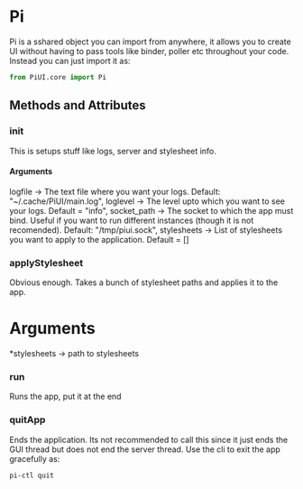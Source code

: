 
# Pi

Pi is a sshared object you can import from anywhere, it allows you to create UI without having to pass tools like binder, poller etc throughout your code. Instead you can just import it as:

```python
from PiUI.core import Pi
```

## Methods and Attributes

### init
This is setups stuff like logs, server and stylesheet info.
#### Arguments
logfile -> The text file where you want your logs. Default: "~/.cache/PiUI/main.log",
loglevel -> The level upto which you want to see your logs. Default = "info",
socket_path -> The socket to which the app must bind. Useful if you want to run different instances (though it is not recomended). Default: "/tmp/piui.sock",
stylesheets -> List of stylesheets you want to apply to the application. Default = []

### applyStylesheet
Obvious enough. Takes a bunch of stylesheet paths and applies it to the app.
# Arguments
*stylesheets -> path to stylesheets

### run
Runs the app, put it at the end

### quitApp
Ends the application. Its not recommended to call this since it just ends the GUI thread but does not end the server thread. Use the cli to exit the app gracefully as:
```bash
pi-ctl quit
```